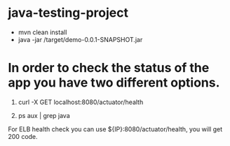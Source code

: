 # java-testing-project

* mvn clean install
* java -jar /target/demo-0.0.1-SNAPSHOT.jar 

# In order to check the status of the app you have two different options.

1. curl -X GET localhost:8080/actuator/health

2. ps aux | grep java

For ELB health check you can use ${IP}:8080/actuator/health, you will get 200 code.
